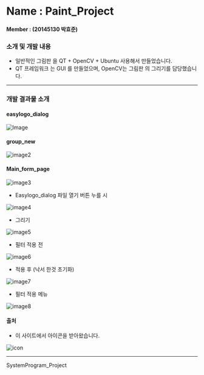 # Name : Paint_Project

#### Member : (20145130 박효준)

### 소개 및 개발 내용

- 일반적인 그림판 을 QT + OpenCV + Ubuntu  사용해서 만들었습니다.
- QT 프레임워크 는 GUI 를 만들었으며, OpenCV는 그림판 의 그리기를 담당했습니다.

------

### 개발 결과물 소개

#### easylogo_dialog 

![Image](.\output\image\N1.PNG)



#### group_new 

![image2](.\output\image\N2.png)

#### Main_form_page

![image3](.\output\image\N3.png)

- Easylogo_dialog 파일 열기 버튼 누를 시

![image4](.\output\image\N4.png)

- 그리기 

![image5](.\output\image\N5.png)

- 필터 적용 전

![image6](.\output\image\N6.png)

- 적용 후 (낙서 한것 초기화)

![image7](.\output\image\N7.png)

- 필터 적용 메뉴

![image8](.\output\image\N8.png)

#### 출처

- 이 사이트에서 아이콘을 받아왔습니다.

![icon](./Main/image/Copyright.png)

------

SystemProgram_Project
